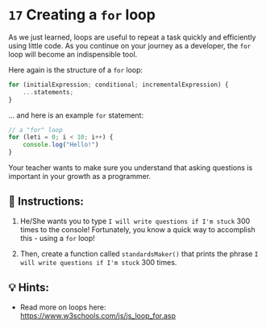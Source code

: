 # `17` Creating a `for` loop

As we just learned, loops are useful to repeat a task quickly and efficiently using little code. As you continue on your journey as a developer, the `for` loop will become an indispensible tool.

Here again is the structure of a `for` loop:

```js
for (initialExpression; conditional; incrementalExpression) {
    ...statements;
}
```
... and here is an example `for` statement:

```js
// a "for" loop
for (leti = 0; i < 10; i++) {
    console.log("Hello!")
}
```

Your teacher wants to make sure you understand that asking questions is important in your growth as a programmer. 

## 📝 Instructions:

1. He/She wants you to type `I will write questions if I'm stuck` 300 times to the console! Fortunately, you know a quick way to accomplish this - using a `for` loop!

2. Then, create a function called `standardsMaker()` that prints the phrase `I will write questions if I'm stuck` 300 times.

## 💡 Hints:

+ Read more on loops here: https://www.w3schools.com/js/js_loop_for.asp
